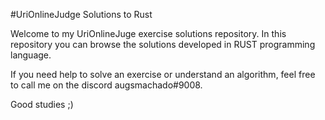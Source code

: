 #UriOnlineJudge Solutions to Rust

Welcome to my UriOnlineJuge exercise solutions repository. In this repository you can browse the solutions developed in RUST programming language.

If you need help to solve an exercise or understand an algorithm, feel free to call me on the discord augsmachado#9008.

Good studies ;)
